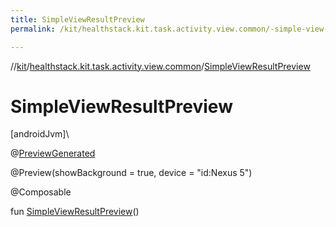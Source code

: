 ```yaml
---
title: SimpleViewResultPreview
permalink: /kit/healthstack.kit.task.activity.view.common/-simple-view-result-preview.html

---
```

//[kit](../../index.html)/[healthstack.kit.task.activity.view.common](index.html)/[SimpleViewResultPreview](-simple-view-result-preview.html)



# SimpleViewResultPreview



[androidJvm]\




@[PreviewGenerated](../healthstack.kit.annotation/-preview-generated/index.html)



@Preview(showBackground = true, device = &quot;id:Nexus 5&quot;)



@Composable



fun [SimpleViewResultPreview](-simple-view-result-preview.html)()




